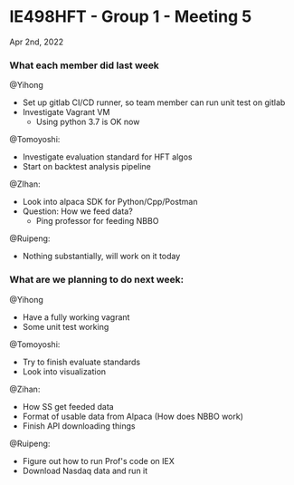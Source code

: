 # IE498HFT - Group 1 - Meeting 5

Apr 2nd, 2022

### What each member did last week

@Yihong 

- Set up gitlab CI/CD runner, so team member can run unit test on gitlab 
- Investigate Vagrant VM
  - Using python 3.7 is OK now

@Tomoyoshi:

- Investigate evaluation standard for HFT algos
- Start on backtest analysis pipeline

@ZIhan:

- Look into  alpaca SDK for Python/Cpp/Postman
- Question: How we feed data?
  - Ping professor for feeding NBBO

@Ruipeng:

- Nothing substantially, will work on it today

### What are we planning to do next week:

@Yihong

- Have a fully working vagrant
- Some unit test working

@Tomoyoshi:

- Try to finish evaluate standards
- Look into visualization

@Zihan:

- How SS get feeded data
- Format of usable data from Alpaca (How does NBBO work)
- Finish API downloading things

@Ruipeng:

- Figure out how to run Prof's code on IEX
- Download Nasdaq data and run it